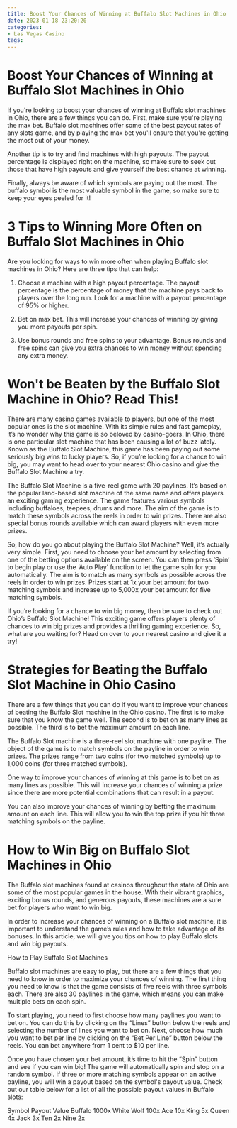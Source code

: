 ```yaml
---
title: Boost Your Chances of Winning at Buffalo Slot Machines in Ohio 
date: 2023-01-18 23:20:20
categories:
- Las Vegas Casino
tags:
---
```



#  Boost Your Chances of Winning at Buffalo Slot Machines in Ohio 

If you're looking to boost your chances of winning at Buffalo slot machines in Ohio, there are a few things you can do. First, make sure you're playing the max bet. Buffalo slot machines offer some of the best payout rates of any slots game, and by playing the max bet you'll ensure that you're getting the most out of your money.

Another tip is to try and find machines with high payouts. The payout percentage is displayed right on the machine, so make sure to seek out those that have high payouts and give yourself the best chance at winning.

Finally, always be aware of which symbols are paying out the most. The buffalo symbol is the most valuable symbol in the game, so make sure to keep your eyes peeled for it!

#  3 Tips to Winning More Often on Buffalo Slot Machines in Ohio 

Are you looking for ways to win more often when playing Buffalo slot machines in Ohio? Here are three tips that can help:

1. Choose a machine with a high payout percentage. The payout percentage is the percentage of money that the machine pays back to players over the long run. Look for a machine with a payout percentage of 95% or higher.

2. Bet on max bet. This will increase your chances of winning by giving you more payouts per spin.

3. Use bonus rounds and free spins to your advantage. Bonus rounds and free spins can give you extra chances to win money without spending any extra money.

#  Won't be Beaten by the Buffalo Slot Machine in Ohio? Read This! 

There are many casino games available to players, but one of the most popular ones is the slot machine. With its simple rules and fast gameplay, it’s no wonder why this game is so beloved by casino-goers. In Ohio, there is one particular slot machine that has been causing a lot of buzz lately. Known as the Buffalo Slot Machine, this game has been paying out some seriously big wins to lucky players. So, if you’re looking for a chance to win big, you may want to head over to your nearest Ohio casino and give the Buffalo Slot Machine a try.

The Buffalo Slot Machine is a five-reel game with 20 paylines. It’s based on the popular land-based slot machine of the same name and offers players an exciting gaming experience. The game features various symbols including buffaloes, teepees, drums and more. The aim of the game is to match these symbols across the reels in order to win prizes. There are also special bonus rounds available which can award players with even more prizes.

So, how do you go about playing the Buffalo Slot Machine? Well, it’s actually very simple. First, you need to choose your bet amount by selecting from one of the betting options available on the screen. You can then press ‘Spin’ to begin play or use the ‘Auto Play’ function to let the game spin for you automatically. The aim is to match as many symbols as possible across the reels in order to win prizes. Prizes start at 1x your bet amount for two matching symbols and increase up to 5,000x your bet amount for five matching symbols.

If you’re looking for a chance to win big money, then be sure to check out Ohio’s Buffalo Slot Machine! This exciting game offers players plenty of chances to win big prizes and provides a thrilling gaming experience. So, what are you waiting for? Head on over to your nearest casino and give it a try!

#  Strategies for Beating the Buffalo Slot Machine in Ohio Casino 

There are a few things that you can do if you want to improve your chances of beating the Buffalo Slot machine in the Ohio casino. The first is to make sure that you know the game well. The second is to bet on as many lines as possible. The third is to bet the maximum amount on each line.

The Buffalo Slot machine is a three-reel slot machine with one payline. The object of the game is to match symbols on the payline in order to win prizes. The prizes range from two coins (for two matched symbols) up to 1,000 coins (for three matched symbols).

One way to improve your chances of winning at this game is to bet on as many lines as possible. This will increase your chances of winning a prize since there are more potential combinations that can result in a payout.

You can also improve your chances of winning by betting the maximum amount on each line. This will allow you to win the top prize if you hit three matching symbols on the payline.

#  How to Win Big on Buffalo Slot Machines in Ohio

The Buffalo slot machines found at casinos throughout the state of Ohio are some of the most popular games in the house. With their vibrant graphics, exciting bonus rounds, and generous payouts, these machines are a sure bet for players who want to win big.

In order to increase your chances of winning on a Buffalo slot machine, it is important to understand the game’s rules and how to take advantage of its bonuses. In this article, we will give you tips on how to play Buffalo slots and win big payouts.

How to Play Buffalo Slot Machines

Buffalo slot machines are easy to play, but there are a few things that you need to know in order to maximize your chances of winning. The first thing you need to know is that the game consists of five reels with three symbols each. There are also 30 paylines in the game, which means you can make multiple bets on each spin.

To start playing, you need to first choose how many paylines you want to bet on. You can do this by clicking on the “Lines” button below the reels and selecting the number of lines you want to bet on. Next, choose how much you want to bet per line by clicking on the “Bet Per Line” button below the reels. You can bet anywhere from 1 cent to $10 per line.

Once you have chosen your bet amount, it’s time to hit the “Spin” button and see if you can win big! The game will automatically spin and stop on a random symbol. If three or more matching symbols appear on an active payline, you will win a payout based on the symbol's payout value. Check out our table below for a list of all the possible payout values in Buffalo slots:

Symbol Payout Value Buffalo 1000x White Wolf 100x Ace 10x King 5x Queen 4x Jack 3x Ten 2x Nine 2x